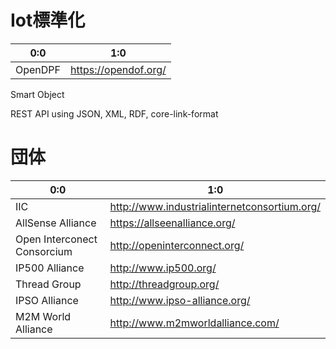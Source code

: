 # Iot標準化

| 0:0 | 1:0 |
| -- | -- |
| OpenDPF | https://opendof.org/ |


Smart Object

REST API using JSON, XML, RDF, core-link-format

# 団体

| 0:0 | 1:0 |
| -- | -- |
| IIC | http://www.industrialinternetconsortium.org/ |
| AllSense Alliance | https://allseenalliance.org/|
| Open Interconect Consorcium | http://openinterconnect.org/|
| IP500 Alliance | http://www.ip500.org/ |
| Thread Group | http://threadgroup.org/ |
| IPSO Alliance | http://www.ipso-alliance.org/ |
| M2M World Alliance | http://www.m2mworldalliance.com/ |